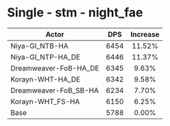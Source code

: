 # Single - stm - night_fae
| Actor | DPS | Increase |
|---|:---:|:---:|
|Niya-GI_NTB-HA|6454|11.52%|
|Niya-GI_NTP-HA_DE|6446|11.37%|
|Dreamweaver-FoB-HA_DE|6345|9.63%|
|Korayn-WHT-HA_DE|6342|9.58%|
|Dreamweaver-FoB_SB-HA|6234|7.70%|
|Korayn-WHT_FS-HA|6150|6.25%|
|Base|5788|0.00%|
